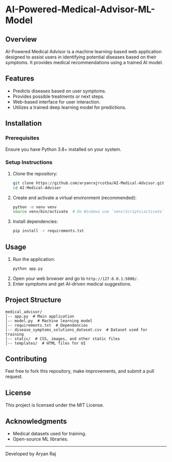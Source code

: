 # AI-Powered-Medical-Advisor-ML-Model

## Overview
AI-Powered Medical Advisor is a machine learning-based web application designed to assist users in identifying potential diseases based on their symptoms. It provides medical recommendations using a trained AI model.

## Features
- Predicts diseases based on user symptoms.
- Provides possible treatments or next steps.
- Web-based interface for user interaction.
- Utilizes a trained deep learning model for predictions.

## Installation

### Prerequisites
Ensure you have Python 3.8+ installed on your system.

### Setup Instructions
1. Clone the repository:
   ```bash
   git clone https://github.com/aryanrajrcotba/AI-Medical-Advisor.git
   cd AI-Medical-Advisor
   ```
2. Create and activate a virtual environment (recommended):
   ```bash
   python -m venv venv
   source venv/bin/activate  # On Windows use `venv\Scripts\activate`
   ```
3. Install dependencies:
   ```bash
   pip install -r requirements.txt
   ```

## Usage
1. Run the application:
   ```bash
   python app.py
   ```
2. Open your web browser and go to `http://127.0.0.1:5000/`.
3. Enter symptoms and get AI-driven medical suggestions.

## Project Structure
```
medical_advisor/
│-- app.py  # Main application
│-- model.py  # Machine learning model
│-- requirements.txt  # Dependencies
│-- disease_symptoms_solutions_dataset.csv  # Dataset used for training
│-- static/  # CSS, images, and other static files
│-- templates/  # HTML files for UI
```

## Contributing
Feel free to fork this repository, make improvements, and submit a pull request.

## License
This project is licensed under the MIT License.

## Acknowledgments
- Medical datasets used for training.
- Open-source ML libraries.

---
Developed by Aryan Raj

